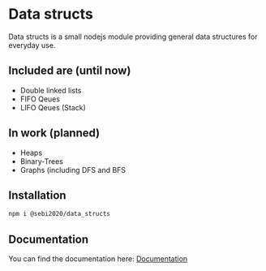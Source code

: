 # Data structs
Data structs is a small nodejs module providing general data structures for everyday use.

## Included are (until now)

* Double linked lists
* FIFO Qeues
* LIFO Qeues (Stack)


## In work (planned)

* Heaps
* Binary-Trees
* Graphs (including DFS and BFS
## Installation
```bash
npm i @sebi2020/data_structs
```
## Documentation
You can find the documentation here: [Documentation][1]

[1]: https://sebi2020.github.io/data_structs
